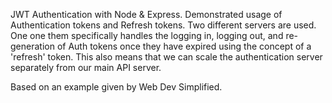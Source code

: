JWT Authentication with Node & Express. Demonstrated usage of Authentication tokens and Refresh tokens. Two different servers are used. One one them specifically handles the logging in, logging out, and re-generation of Auth tokens once they have expired using the concept of a 'refresh' token. This also means that we can scale the authentication server separately from our main API server.

Based on an example given by Web Dev Simplified.
